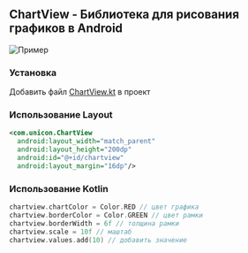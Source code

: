 ## ChartView - Библиотека для рисования графиков в Android
![Пример](http://)

### Установка
Добавить файл [ChartView.kt](https://github.com/qbaddev/chartview-android/master/src/.../ChartView.kt) в проект

### Использование Layout
```xml
<com.unicon.ChartView
  android:layout_width="match_parent"
  android:layout_height="200dp"
  android:id="@+id/chartview"
  android:layout_margin="16dp"/>
```

### Использование Kotlin
```kotlin
chartview.chartColor = Color.RED // цвет графика
chartview.borderColor = Color.GREEN // цвет рамки
chartview.borderWidth = 6f // толщина рамки
chartview.scale = 10f // маштаб
chartview.values.add(10) // добавить значение
```
